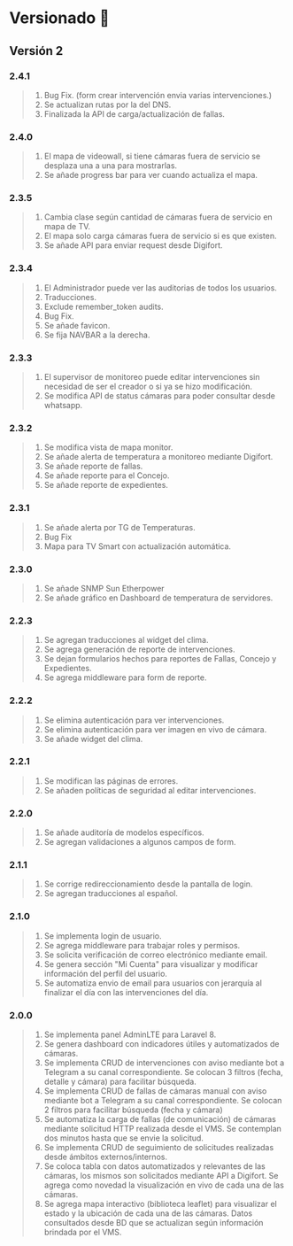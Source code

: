 # Versionado 📌
## Versión 2
### 2.4.1
> 1. Bug Fix. (form crear intervención envia varias intervenciones.)
> 2. Se actualizan rutas por la del DNS.
> 3. Finalizada la API de carga/actualización de fallas.
### 2.4.0
> 1. El mapa de videowall, si tiene cámaras fuera de servicio se desplaza una a una para mostrarlas.
> 2. Se añade progress bar para ver cuando actualiza el mapa.
### 2.3.5
> 1. Cambia clase según cantidad de cámaras fuera de servicio en mapa de TV.
> 2. El mapa solo carga cámaras fuera de servicio si es que existen.
> 3. Se añade API para enviar request desde Digifort.
### 2.3.4
> 1. El Administrador puede ver las auditorias de todos los usuarios.
> 2. Traducciones.
> 3. Exclude remember_token audits.
> 4. Bug Fix.
> 5. Se añade favicon.
> 6. Se fija NAVBAR a la derecha.
### 2.3.3
> 1. El supervisor de monitoreo puede editar intervenciones sin necesidad de ser el creador o si ya se hizo modificación.
> 2. Se modifica API de status cámaras para poder consultar desde whatsapp.
### 2.3.2
> 1. Se modifica vista de mapa monitor.
> 2. Se añade alerta de temperatura a monitoreo mediante Digifort.
> 3. Se añade reporte de fallas.
> 3. Se añade reporte para el Concejo.
> 3. Se añade reporte de expedientes.
### 2.3.1
> 1. Se añade alerta por TG de Temperaturas.
> 2. Bug Fix
> 3. Mapa para TV Smart con actualización automática.
### 2.3.0
> 1. Se añade SNMP Sun Etherpower
> 2. Se añade gráfico en Dashboard de temperatura de servidores.
### 2.2.3
> 1. Se agregan traducciones al widget del clima.
> 2. Se agrega generación de reporte de intervenciones.
> 3. Se dejan formularios hechos para reportes de Fallas, Concejo y Expedientes.
> 4. Se agrega middleware para form de reporte.
### 2.2.2
> 1. Se elimina autenticación para ver intervenciones.
> 2. Se elimina autenticación para ver imagen en vivo de cámara.
> 3. Se añade widget del clima.
### 2.2.1
> 1. Se modifican las páginas de errores.
> 2. Se añaden políticas de seguridad al editar intervenciones.
### 2.2.0
> 1. Se añade auditoría de modelos específicos.
> 2. Se agregan validaciones a algunos campos de form.
### 2.1.1
> 1. Se corrige redireccionamiento desde la pantalla de login.
> 2. Se agregan traducciones al español.
### 2.1.0
> 1. Se implementa login de usuario.
> 2. Se agrega middleware para trabajar roles y permisos.
> 3. Se solicita verificación de correo electrónico mediante email.
> 4. Se genera sección "Mi Cuenta" para visualizar y modificar información del perfil del usuario.
> 5. Se automatiza envio de email para usuarios con jerarquía al finalizar el día con las intervenciones del día.
### 2.0.0
>  1. Se implementa panel AdminLTE para Laravel 8.
>  2. Se genera dashboard con indicadores útiles y automatizados de cámaras.
>  3. Se implementa CRUD de intervenciones con aviso mediante bot a Telegram a su canal correspondiente. Se colocan 3 filtros (fecha, detalle y cámara) para facilitar búsqueda.
>  4. Se implementa CRUD de fallas de cámaras manual con aviso mediante bot a Telegram a su canal correspondiente. Se colocan 2 filtros para facilitar búsqueda (fecha y cámara)
>  5. Se automatiza la carga de fallas (de comunicación) de cámaras mediante solicitud HTTP realizada desde el VMS. Se contemplan dos minutos hasta que se envie la solicitud.
>  6. Se implementa CRUD de seguimiento de solicitudes realizadas desde ámbitos externos/internos.
>  7. Se coloca tabla con datos automatizados y relevantes de las cámaras, los mismos son solicitados mediante API a Digifort. Se agrega como novedad la visualización en vivo de cada una de las cámaras.
>  8. Se agrega mapa interactivo (biblioteca leaflet) para visualizar el estado y la ubicación de cada una de las cámaras. Datos consultados desde BD que se actualizan según información brindada por el VMS.